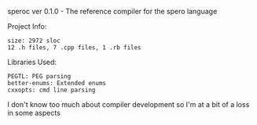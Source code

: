 speroc ver 0.1.0 - The reference compiler for the spero language

Project Info:

    size: 2972 sloc
    12 .h files, 7 .cpp files, 1 .rb files
Libraries Used:

    PEGTL: PEG parsing
    better-enums: Extended enums
    cxxopts: cmd line parsing

I don't know too much about compiler development so I'm at a bit of a loss in some aspects
